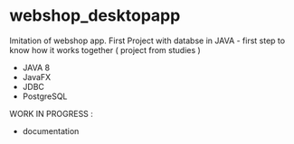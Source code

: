 # webshop_desktopapp
Imitation of webshop app. First Project with databse in JAVA - first step to know how it works together  ( project from studies )

- JAVA 8
- JavaFX
- JDBC
- PostgreSQL

WORK IN PROGRESS :
- documentation
